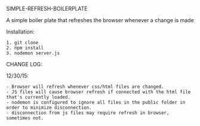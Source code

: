 SIMPLE-REFRESH-BOILERPLATE

A simple boiler plate that refreshes the browser whenever a change is made

Installation:

	1. git clone
	2. npm install
	3. nodemon server.js


CHANGE LOG:

12/30/15:
	
	- Browser will refresh whenever css/html files are changed.
	- JS files will cause browser refresh if connected with the html file that's currently loaded.
	- nodemon is configured to ignore all files in the public folder in order to minimize disconnection.
	- disconnection from js files may require refresh in browser, sometimes not.